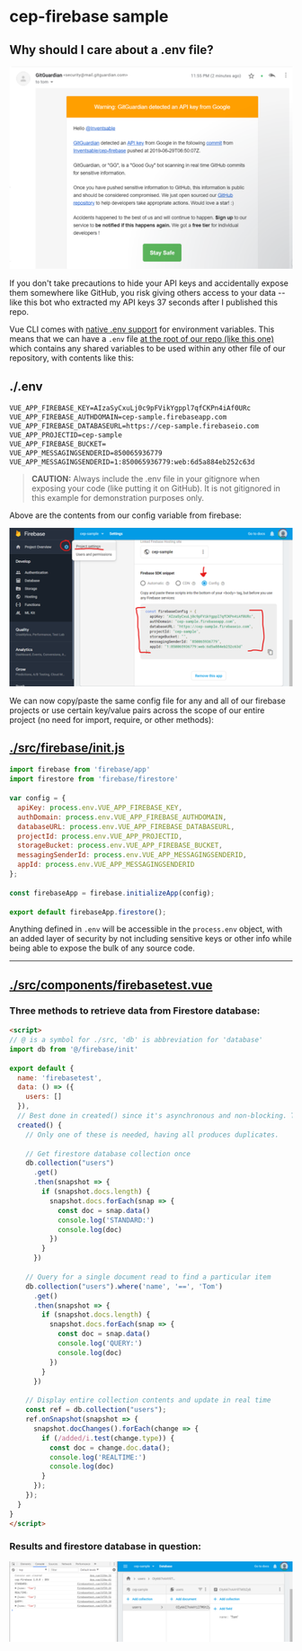 # cep-firebase sample

## Why should I care about a .env file?

![](./src/assets/goodguy.png)

If you don't take precautions to hide your API keys and accidentally expose them somewhere like GitHub, you risk giving others access to your data -- like this bot who extracted my API keys 37 seconds after I published this repo.

Vue CLI comes with [native .env support](https://cli.vuejs.org/guide/mode-and-env.html#environment-variables) for environment variables. This means that we can have a `.env` file [at the root of our repo (like this one)](https://github.com/Inventsable/cep-firebase/blob/master/.env) which contains any shared variables to be used within any other file of our repository, with contents like this:

## ./.env
```
VUE_APP_FIREBASE_KEY=AIzaSyCxuLj0c9pFVikYgppl7qfCKPn4iAf0URc
VUE_APP_FIREBASE_AUTHDOMAIN=cep-sample.firebaseapp.com
VUE_APP_FIREBASE_DATABASEURL=https://cep-sample.firebaseio.com
VUE_APP_PROJECTID=cep-sample
VUE_APP_FIREBASE_BUCKET=
VUE_APP_MESSAGINGSENDERID=850065936779
VUE_APP_MESSAGINGSENDERID=1:850065936779:web:6d5a884eb252c63d
```

> **CAUTION:** Always include the .env file in your gitignore when exposing your code (like putting it on GitHub). It is not gitignored in this example for demonstration purposes only.

Above are the contents from our config variable from firebase:

![](./src/assets/anno.png)

We can now copy/paste the same config file for any and all of our firebase projects or use certain key/value pairs across the scope of our entire project (no need for import, require, or other methods):

## [./src/firebase/init.js](https://github.com/Inventsable/cep-firebase/blob/master/src/firebase/init.js)

```js
import firebase from 'firebase/app'
import firestore from 'firebase/firestore'

var config = {
  apiKey: process.env.VUE_APP_FIREBASE_KEY,
  authDomain: process.env.VUE_APP_FIREBASE_AUTHDOMAIN,
  databaseURL: process.env.VUE_APP_FIREBASE_DATABASEURL,
  projectId: process.env.VUE_APP_PROJECTID,
  storageBucket: process.env.VUE_APP_FIREBASE_BUCKET,
  messagingSenderId: process.env.VUE_APP_MESSAGINGSENDERID,
  appId: process.env.VUE_APP_MESSAGINGSENDERID
};

const firebaseApp = firebase.initializeApp(config);

export default firebaseApp.firestore();
```

Anything defined in `.env` will be accessible in the `process.env` object, with an added layer of security by not including sensitive keys or other info while being able to expose the bulk of any source code.

---

## [./src/components/firebasetest.vue](https://github.com/Inventsable/cep-firebase/blob/master/src/firebase/init.js)

### Three methods to retrieve data from Firestore database:

```html
<script>
// @ is a symbol for ./src, 'db' is abbreviation for 'database'
import db from '@/firebase/init'

export default {
  name: 'firebasetest',
  data: () => ({
    users: []
  }),
  // Best done in created() since it's asynchronous and non-blocking. There will be a slight delay before any database info is available.
  created() {
    // Only one of these is needed, having all produces duplicates.

    // Get firestore database collection once
    db.collection("users")
      .get()
      .then(snapshot => {
        if (snapshot.docs.length) {
          snapshot.docs.forEach(snap => {
            const doc = snap.data()
            console.log('STANDARD:')
            console.log(doc)
          })
        }
      })

    // Query for a single document read to find a particular item
    db.collection("users").where('name', '==', 'Tom')
      .get()
      .then(snapshot => {
        if (snapshot.docs.length) {
          snapshot.docs.forEach(snap => {
            const doc = snap.data()
            console.log('QUERY:')
            console.log(doc)
          })
        }
      })

    // Display entire collection contents and update in real time
    const ref = db.collection("users");
    ref.onSnapshot(snapshot => {
      snapshot.docChanges().forEach(change => {
        if (/added/i.test(change.type)) {
          const doc = change.doc.data();
          console.log('REALTIME:')
          console.log(doc) 
        }
      });
    });
  }
}
</script>
```

### Results and firestore database in question:

![](./src/assets/firestore.png)